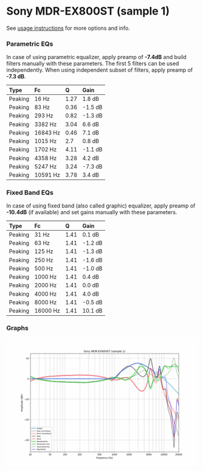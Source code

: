 # Sony MDR-EX800ST (sample 1)
See [usage instructions](https://github.com/jaakkopasanen/AutoEq#usage) for more options and info.

### Parametric EQs
In case of using parametric equalizer, apply preamp of **-7.4dB** and build filters manually
with these parameters. The first 5 filters can be used independently.
When using independent subset of filters, apply preamp of **-7.3 dB**.

| Type    | Fc       |    Q | Gain    |
|:--------|:---------|:-----|:--------|
| Peaking | 16 Hz    | 1.27 | 1.8 dB  |
| Peaking | 83 Hz    | 0.36 | -1.5 dB |
| Peaking | 293 Hz   | 0.82 | -1.3 dB |
| Peaking | 3382 Hz  | 3.04 | 6.6 dB  |
| Peaking | 16843 Hz | 0.46 | 7.1 dB  |
| Peaking | 1015 Hz  | 2.7  | 0.8 dB  |
| Peaking | 1702 Hz  | 4.11 | -1.1 dB |
| Peaking | 4358 Hz  | 3.28 | 4.2 dB  |
| Peaking | 5247 Hz  | 3.24 | -7.3 dB |
| Peaking | 10591 Hz | 3.78 | 3.4 dB  |

### Fixed Band EQs
In case of using fixed band (also called graphic) equalizer, apply preamp of **-10.4dB**
(if available) and set gains manually with these parameters.

| Type    | Fc       |    Q | Gain    |
|:--------|:---------|:-----|:--------|
| Peaking | 31 Hz    | 1.41 | 0.1 dB  |
| Peaking | 63 Hz    | 1.41 | -1.2 dB |
| Peaking | 125 Hz   | 1.41 | -1.3 dB |
| Peaking | 250 Hz   | 1.41 | -1.6 dB |
| Peaking | 500 Hz   | 1.41 | -1.0 dB |
| Peaking | 1000 Hz  | 1.41 | 0.4 dB  |
| Peaking | 2000 Hz  | 1.41 | 0.0 dB  |
| Peaking | 4000 Hz  | 1.41 | 4.0 dB  |
| Peaking | 8000 Hz  | 1.41 | -0.5 dB |
| Peaking | 16000 Hz | 1.41 | 10.1 dB |

### Graphs
![](./Sony%20MDR-EX800ST%20(sample%201).png)